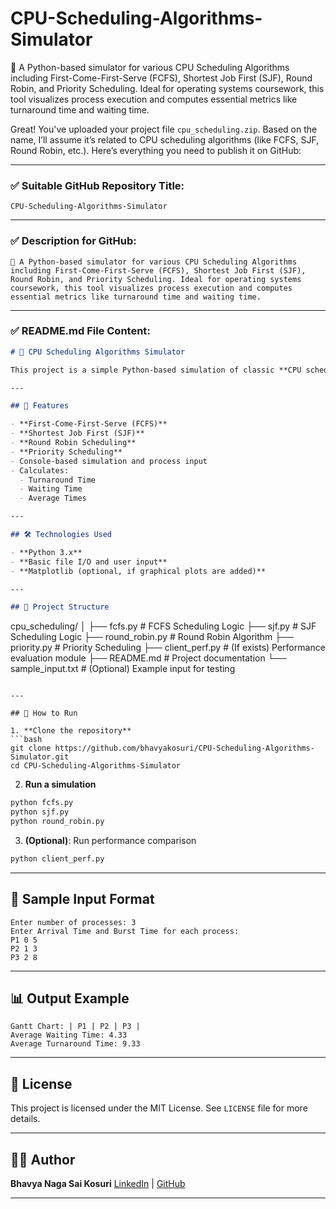 # CPU-Scheduling-Algorithms-Simulator
🧠 A Python-based simulator for various CPU Scheduling Algorithms including First-Come-First-Serve (FCFS), Shortest Job First (SJF), Round Robin, and Priority Scheduling. Ideal for operating systems coursework, this tool visualizes process execution and computes essential metrics like turnaround time and waiting time.


Great! You've uploaded your project file `cpu_scheduling.zip`. Based on the name, I’ll assume it’s related to CPU scheduling algorithms (like FCFS, SJF, Round Robin, etc.). Here’s everything you need to publish it on GitHub:

---

### ✅ Suitable GitHub Repository Title:

```
CPU-Scheduling-Algorithms-Simulator
```

---

### ✅ Description for GitHub:

```
🧠 A Python-based simulator for various CPU Scheduling Algorithms including First-Come-First-Serve (FCFS), Shortest Job First (SJF), Round Robin, and Priority Scheduling. Ideal for operating systems coursework, this tool visualizes process execution and computes essential metrics like turnaround time and waiting time.
```

---

### ✅ README.md File Content:

```markdown
# 🧠 CPU Scheduling Algorithms Simulator

This project is a simple Python-based simulation of classic **CPU scheduling algorithms** typically studied in Operating Systems courses. It helps visualize how different algorithms manage process execution, and calculates important metrics such as turnaround time and waiting time.

---

## 🚀 Features

- **First-Come-First-Serve (FCFS)**
- **Shortest Job First (SJF)**
- **Round Robin Scheduling**
- **Priority Scheduling**
- Console-based simulation and process input
- Calculates:
  - Turnaround Time
  - Waiting Time
  - Average Times

---

## 🛠 Technologies Used

- **Python 3.x**
- **Basic file I/O and user input**
- **Matplotlib (optional, if graphical plots are added)**

---

## 📁 Project Structure

```

cpu\_scheduling/
│
├── fcfs.py             # FCFS Scheduling Logic
├── sjf.py              # SJF Scheduling Logic
├── round\_robin.py      # Round Robin Algorithm
├── priority.py         # Priority Scheduling
├── client\_perf.py      # (If exists) Performance evaluation module
├── README.md           # Project documentation
└── sample\_input.txt    # (Optional) Example input for testing

````

---

## 🧪 How to Run

1. **Clone the repository**  
```bash
git clone https://github.com/bhavyakosuri/CPU-Scheduling-Algorithms-Simulator.git
cd CPU-Scheduling-Algorithms-Simulator
````

2. **Run a simulation**

```bash
python fcfs.py
python sjf.py
python round_robin.py
```

3. **(Optional)**: Run performance comparison

```bash
python client_perf.py
```

---

## 🧾 Sample Input Format

```text
Enter number of processes: 3
Enter Arrival Time and Burst Time for each process:
P1 0 5
P2 1 3
P3 2 8
```

---

## 📊 Output Example

```text
Gantt Chart: | P1 | P2 | P3 |
Average Waiting Time: 4.33
Average Turnaround Time: 9.33
```

---

## 📜 License

This project is licensed under the MIT License. See `LICENSE` file for more details.

---

## 🙋‍♀️ Author

**Bhavya Naga Sai Kosuri**
[LinkedIn](https://www.linkedin.com/in/bhavyakosuri2209/) | [GitHub](https://github.com/bhavyakosuri)

---
